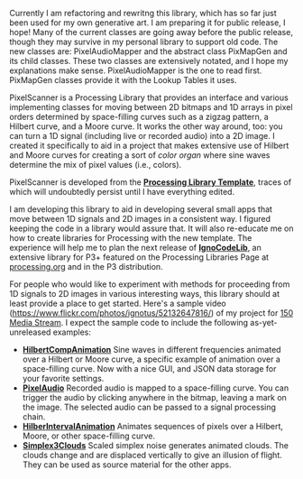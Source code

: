 Currently I am refactoring and rewritng this library, which has so far just been used for my own generative art. I am preparing it for public release, I hope! Many of the current classes are going away before the public release, though they may survive in my personal library to support old code. The new classes are: PixelAudioMapper and the abstract class PixMapGen and its child classes. These two classes are extensively notated, and I hope my explanations make sense. PixelAudioMapper is the one to read first. PixMapGen classes provide it with the Lookup Tables it uses. 

PixelScanner is a Processing Library that provides an interface and various implementing classes for moving between 2D bitmaps and 1D arrays in pixel orders determined by space-filling curves such as a zigzag pattern, a Hilbert curve, and a Moore curve. It works the other way around, too: you can turn a 1D signal (including live or recorded audio) into a 2D image. I created it specifically to aid in a project that makes extensive use of Hilbert and Moore curves for creating a sort of _color organ_ where sine waves determine the mix of pixel values (i.e., colors).

PixelScanner is developed from the [**Processing Library Template**](https://github.com/processing/processing-library-template), traces of which will undoubtedly persist until I have everything edited. 

I am developing this library to aid in developing several small apps that move between 1D signals and 2D images in a consistent way. I figured keeping the code in a library would assure that. It will also re-educate me on how to create libraries for Processing with the new template. The experience will help me to plan the next release of [**IgnoCodeLib**](https://github.com/Ignotus-mago/IgnoCodeLib3), an extensive library for P3+ featured on the Processing Libraries Page at [processing.org](https://processing.org) and in the P3 distribution. 

For people who would like to experiment with methods for proceeding from 1D signals to 2D images in various interesting ways, this library should at least provide a place to get started. Here's a sample video (https://www.flickr.com/photos/ignotus/52132647816/) of my project for [150 Media Stream](https://150mediastream.com/). I expect the sample code to include the following as-yet-unreleased examples: 

- [**HilbertCompAnimation**](https://github.com/Ignotus-mago/Campos/tree/main/HilbertCompAnimation) Sine waves in different frequencies animated over a Hilbert or Moore curve, a specific example of animation over a space-filling curve. Now with a nice GUI, and JSON data storage for your favorite settings.
- [**PixelAudio**](https://github.com/Ignotus-mago/Campos/tree/main/PixelAudio) Recorded audio is mapped to a space-filling curve. You can trigger the audio by clicking anywhere in the bitmap, leaving a mark on the image. The selected audio can be passed to a signal processing chain.
- [**HilberIntervalAnimation**](https://github.com/Ignotus-mago/Campos/tree/main/HilbertIntervalAnimation) Animates sequences of pixels over a Hilbert, Moore, or other space-filling curve.
- [**Simplex3Clouds**](https://github.com/Ignotus-mago/Campos/tree/main/Simplex3Clouds) Scaled simplex noise generates animated clouds. The clouds change and are displaced vertically to give an illusion of flight. They can be used as source material for the other apps.


